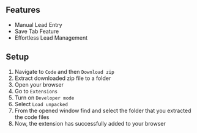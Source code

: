 ## Features

- Manual Lead Entry
- Save Tab Feature
- Effortless Lead Management

## Setup

1. Navigate to `Code` and then `Download zip`
2. Extract downloaded zip file to a folder
3. Open your browser
4. Go to `Extensions`
5. Turn on `Developer mode`
6. Select `Load unpacked`
7. From the opened window find and select the folder that you extracted the code files
8. Now, the extension has successfully added to your browser 
